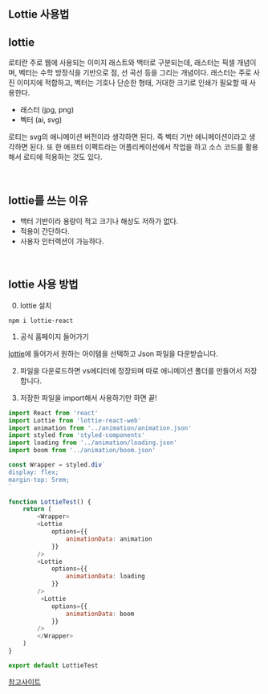 ## Lottie 사용법

## lottie

로티란 주로 웹에 사용되는 이미지 래스트와 백터로 구분되는데, 래스터는 픽셀 개념이며, 벡터는 수학 방정식을 기반으로 점, 선 곡선 등을 그리는 개념이다. 래스터는 주로 사진 이미지에 적합하고, 벡터는 기호나 단순한 형태, 거대한 크기로 인쇄가 필요할 때 사용한다. 

- 래스터 (jpg, png)
- 벡터 (ai, svg)

로티는 svg의 애니메이션 버전이라 생각하면 된다. 즉 벡터 기반 에니메이션이라고 생각하면 된다. 또 한 애프터 이펙트라는 어플리케이션에서 작업을 하고 소스 코드를 활용해서 로티에 적용하는 것도 있다.

<br />

## lottie를 쓰는 이유
- 백터 기반이라 용량이 적고 크기나 해상도 저하가 없다.
- 적용이 간단하다.
- 사용자 인터렉션이 가능하다.

<br />

## lottie 사용 방법

0. lottie 설치
```
npm i lottie-react
```

1. 공식 홈페이지 들어가기

[lottie](https://lottiefiles.com/featured)에 들어가서 원하는 아이템을 선택하고 Json 파일을 다운받습니다.

2. 파일을 다운로드하면 vs에디터에 정장되며 따로 에니메이션 폴더를 만들어서 저장합니다.

3. 저장한 파일을 import해서 사용하기만 하면 끝!

```js
import React from 'react'
import Lottie from 'lottie-react-web'
import animation from '../animation/animation.json'
import styled from 'styled-components'
import loading from '../animation/loading.json'
import boom from '../animation/boom.json'

const Wrapper = styled.div`
display: flex;
margin-top: 5rem;
`

function LottieTest() {
    return (
        <Wrapper>
        <Lottie 
            options={{
                animationData: animation
            }}
        />
        <Lottie 
            options={{
                animationData: loading
            }}
        />
         <Lottie 
            options={{
                animationData: boom
            }}
        />
        </Wrapper>
    )
}

export default LottieTest
```

[참고사이트](https://www.npmjs.com/package/lottie-react)